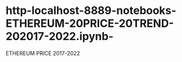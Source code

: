 # http-localhost-8889-notebooks-ETHEREUM-20PRICE-20TREND-202017-2022.ipynb-
ETHEREUM PRICE 2017-2022
